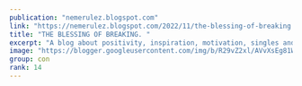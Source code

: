 ```yaml
---
publication: "nemerulez.blogspot.com"
link: "https://nemerulez.blogspot.com/2022/11/the-blessing-of-breaking.html"
title: "THE BLESSING OF BREAKING. "
excerpt: "A blog about positivity, inspiration, motivation, singles and married, quotes, food for thoughts, parenting, health/beauty and entertainment."
image: "https://blogger.googleusercontent.com/img/b/R29vZ2xl/AVvXsEg81WWd4GGR5jXL_i_-m_9OWyoAYlMWp8dFRS49OIXvPLPLNZzTs9C8w7qRPE-qypxHwWYa2bLV_jZwot4XR9lo-WEhtdhFP2T1Kg6OwKqaFyprSKVG8TnWK_iKo3m8sE0pJ3TCv1BYUfn1SUIzmlHbMWblM3mp4YdoniO9DiozKEP-VHUiHoBK-ERN/w1200-h630-p-k-no-nu/quote20221108005919.jpg"
group: con
rank: 14
---
```

